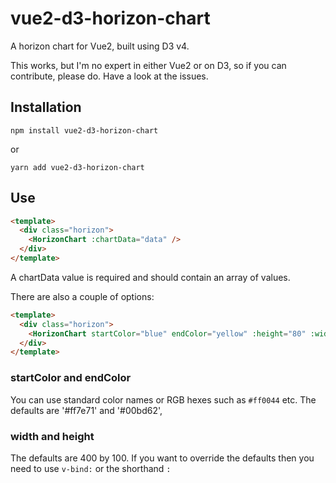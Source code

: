 # vue2-d3-horizon-chart

A horizon chart for Vue2, built using D3 v4.

This works, but I'm no expert in either Vue2 or on D3, so if you can contribute, please do. Have a look at the issues.

## Installation

`npm install vue2-d3-horizon-chart`

or

`yarn add vue2-d3-horizon-chart`

## Use

```html
<template>
  <div class="horizon">
    <HorizonChart :chartData="data" />
  </div>
</template>
```
A chartData value is required and should contain an array of values.

There are also a couple of options:

```html
<template>
  <div class="horizon">
    <HorizonChart startColor="blue" endColor="yellow" :height="80" :width="800" :chartData="data" />
  </div>
</template>
```

### startColor and endColor
You can use standard color names or RGB hexes such as `#ff0044` etc. The defaults are '#ff7e71' and '#00bd62',

### width and height
The defaults are 400 by 100. If you want to override the defaults then you need to use `v-bind:` or the shorthand `:`
